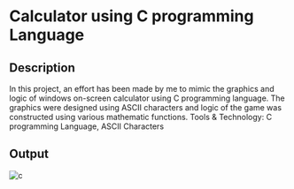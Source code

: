 # Calculator using C programming Language

## Description
In this project, an effort has been made by me to mimic the graphics and logic of windows on-screen calculator using C
programming language. The graphics were designed using ASCII characters and logic of the game was constructed using
various mathematic functions.
Tools & Technology: C programming Language, ASCII Characters

## Output
![c](https://user-images.githubusercontent.com/64095824/94606061-8fd05d00-02b7-11eb-8716-58d59c01dc8f.png)
